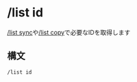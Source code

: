# /list id
[/list sync](cmd_list-sync.md)や[/list copy](cmd_list-copy.md)で必要なIDを取得します
## 構文
```
/list id
```